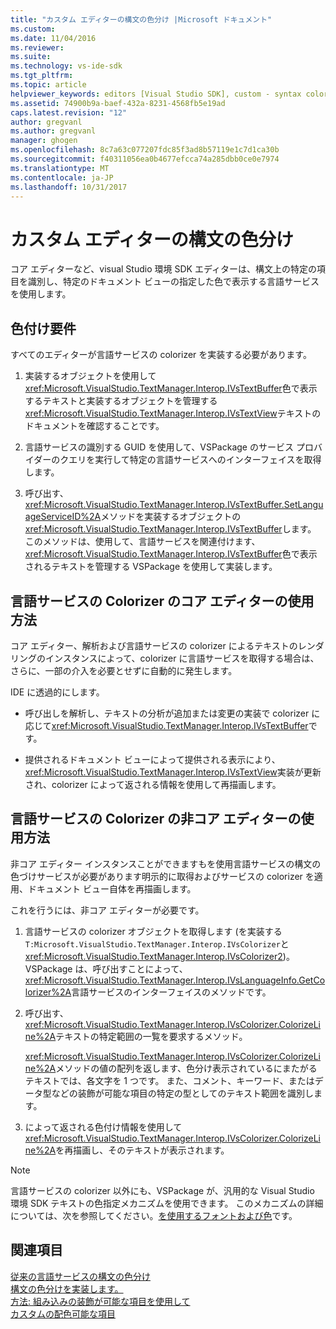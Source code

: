 ```yaml
---
title: "カスタム エディターの構文の色分け |Microsoft ドキュメント"
ms.custom: 
ms.date: 11/04/2016
ms.reviewer: 
ms.suite: 
ms.technology: vs-ide-sdk
ms.tgt_pltfrm: 
ms.topic: article
helpviewer_keywords: editors [Visual Studio SDK], custom - syntax coloring
ms.assetid: 74900b9a-baef-432a-8231-4568fb5e19ad
caps.latest.revision: "12"
author: gregvanl
ms.author: gregvanl
manager: ghogen
ms.openlocfilehash: 8c7a63c077207fdc85f3ad8b57119e1c7d1ca30b
ms.sourcegitcommit: f40311056ea0b4677efcca74a285dbb0ce0e7974
ms.translationtype: MT
ms.contentlocale: ja-JP
ms.lasthandoff: 10/31/2017
---
```

# <a name="syntax-coloring-in-custom-editors"></a>カスタム エディターの構文の色分け
コア エディターなど、visual Studio 環境 SDK エディターは、構文上の特定の項目を識別し、特定のドキュメント ビューの指定した色で表示する言語サービスを使用します。  
  
## <a name="colorization-requirements"></a>色付け要件  
 すべてのエディターが言語サービスの colorizer を実装する必要があります。  
  
1.  実装するオブジェクトを使用して<xref:Microsoft.VisualStudio.TextManager.Interop.IVsTextBuffer>色で表示するテキストと実装するオブジェクトを管理する<xref:Microsoft.VisualStudio.TextManager.Interop.IVsTextView>テキストのドキュメントを確認することです。  
  
2.  言語サービスの識別する GUID を使用して、VSPackage のサービス プロバイダーのクエリを実行して特定の言語サービスへのインターフェイスを取得します。  
  
3.  呼び出す、<xref:Microsoft.VisualStudio.TextManager.Interop.IVsTextBuffer.SetLanguageServiceID%2A>メソッドを実装するオブジェクトの<xref:Microsoft.VisualStudio.TextManager.Interop.IVsTextBuffer>します。 このメソッドは、使用して、言語サービスを関連付けます、<xref:Microsoft.VisualStudio.TextManager.Interop.IVsTextBuffer>色で表示されるテキストを管理する VSPackage を使用して実装します。  
  
## <a name="core-editor-usage-of-a-language-services-colorizer"></a>言語サービスの Colorizer のコア エディターの使用方法  
 コア エディター、解析および言語サービスの colorizer によるテキストのレンダリングのインスタンスによって、colorizer に言語サービスを取得する場合は、さらに、一部の介入を必要とせずに自動的に発生します。  
  
 IDE に透過的にします。  
  
-   呼び出しを解析し、テキストの分析が追加または変更の実装で colorizer に応じて<xref:Microsoft.VisualStudio.TextManager.Interop.IVsTextBuffer>です。  
  
-   提供されるドキュメント ビューによって提供される表示により、<xref:Microsoft.VisualStudio.TextManager.Interop.IVsTextView>実装が更新され、colorizer によって返される情報を使用して再描画します。  
  
## <a name="non-core-editor-usage-of-a-language-services-colorizer"></a>言語サービスの Colorizer の非コア エディターの使用方法  
 非コア エディター インスタンスことができますもを使用言語サービスの構文の色づけサービスが必要があります明示的に取得およびサービスの colorizer を適用、ドキュメント ビュー自体を再描画します。  
  
 これを行うには、非コア エディターが必要です。  
  
1.  言語サービスの colorizer オブジェクトを取得します (を実装する`T:Microsoft.VisualStudio.TextManager.Interop.IVsColorizer`と<xref:Microsoft.VisualStudio.TextManager.Interop.IVsColorizer2>)。 VSPackage は、呼び出すことによって、<xref:Microsoft.VisualStudio.TextManager.Interop.IVsLanguageInfo.GetColorizer%2A>言語サービスのインターフェイスのメソッドです。  
  
2.  呼び出す、<xref:Microsoft.VisualStudio.TextManager.Interop.IVsColorizer.ColorizeLine%2A>テキストの特定範囲の一覧を要求するメソッド。  
  
     <xref:Microsoft.VisualStudio.TextManager.Interop.IVsColorizer.ColorizeLine%2A>メソッドの値の配列を返します、色分け表示されているにまたがるテキストでは、各文字を 1 つです。 また、コメント、キーワード、またはデータ型などの装飾が可能な項目の特定の型としてのテキスト範囲を識別します。  
  
3.  によって返される色付け情報を使用して<xref:Microsoft.VisualStudio.TextManager.Interop.IVsColorizer.ColorizeLine%2A>を再描画し、そのテキストが表示されます。  
  
> [!NOTE]
>  言語サービスの colorizer 以外にも、VSPackage が、汎用的な Visual Studio 環境 SDK テキストの色指定メカニズムを使用できます。 このメカニズムの詳細については、次を参照してください。[を使用するフォントおよび色](../extensibility/using-fonts-and-colors.md)です。  
  
## <a name="see-also"></a>関連項目  
 [従来の言語サービスの構文の色分け](../extensibility/internals/syntax-coloring-in-a-legacy-language-service.md)   
 [構文の色分けを実装します。](../extensibility/internals/implementing-syntax-coloring.md)   
 [方法: 組み込みの装飾が可能な項目を使用して](../extensibility/internals/how-to-use-built-in-colorable-items.md)   
 [カスタムの配色可能な項目](../extensibility/internals/custom-colorable-items.md)